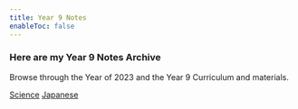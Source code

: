 ```yaml
---
title: Year 9 Notes
enableToc: false
---
```


### Here are my Year 9 Notes Archive
Browse through the Year of 2023 and the Year 9 Curriculum and materials.

[Science](notes/year9/science-content.md)
[Japanese](japanese.md)

